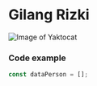 # Gilang Rizki

![Image of Yaktocat](https://octodex.github.com/images/yaktocat.png)


### Code example

``` javascript
const dataPerson = [];
```
              
